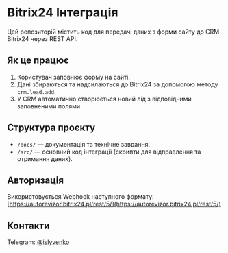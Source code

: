 # Bitrix24 Інтеграція

Цей репозиторій містить код для передачі даних з форми сайту до CRM Bitrix24 через REST API.

## Як це працює

1. Користувач заповнює форму на сайті.
2. Дані збираються та надсилаються до Bitrix24 за допомогою методу `crm.lead.add`.
3. У CRM автоматично створюється новий лід з відповідними заповненими полями.

## Структура проєкту

* `/docs/` — документація та технічне завдання.
* `/src/` — основний код інтеграції (скрипти для відправлення та отримання даних).

## Авторизація

Використовується Webhook наступного формату:
[https://autorevizor.bitrix24.pl/rest/5/](https://autorevizor.bitrix24.pl/rest/5/)

## Контакти

Telegram: [@islyvenko](https://t.me/islyvenko)
